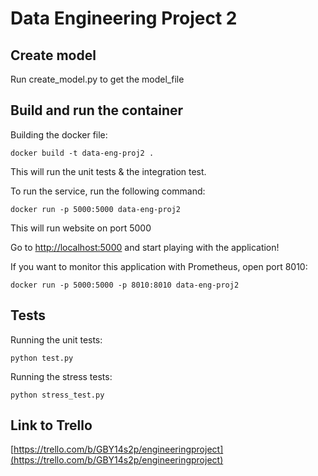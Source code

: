 # Data Engineering Project 2

## Create model

Run create\_model.py to get the model_file

## Build and run the container

Building the docker file:
```
docker build -t data-eng-proj2 .	
```

This will run the unit tests & the integration test.

To run the service, run the following command:  
```
docker run -p 5000:5000 data-eng-proj2
```

This will run website on port 5000

Go to [http://localhost:5000](http://localhost:5000) and start playing with the application!

If you want to monitor this application with Prometheus, open port 8010:
```
docker run -p 5000:5000 -p 8010:8010 data-eng-proj2
```

## Tests
Running the unit tests:
```
python test.py
```

Running the stress tests:
```
python stress_test.py
```

## Link to Trello
[https://trello.com/b/GBY14s2p/engineeringproject](https://trello.com/b/GBY14s2p/engineeringproject)

